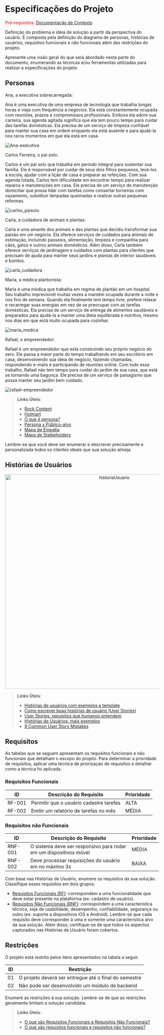 # Especificações do Projeto

<span style="color:red">Pré-requisitos: <a href="01-Documentação de Contexto.md"> Documentação de Contexto</a></span>

Definição do problema e ideia de solução a partir da perspectiva do usuário. É composta pela definição do  diagrama de personas, histórias de usuários, requisitos funcionais e não funcionais além das restrições do projeto.

Apresente uma visão geral do que será abordado nesta parte do documento, enumerando as técnicas e/ou ferramentas utilizadas para realizar a especificações do projeto

## Personas

Ana, a executiva sobrecarregada: 

Ana é uma executiva de uma empresa de tecnologia que trabalha longas horas e viaja com frequência a negócios. Ela está constantemente ocupada com reuniões, prazos e compromissos profissionais. Embora ela adore sua carreira, sua agenda agitada significa que ela tem pouco tempo para cuidar das tarefas domésticas. Ela precisa de um serviço de limpeza confiável para manter sua casa em ordem enquanto ela está ausente e para ajudá-la nos raros momentos em que ela está em casa. 

![Ana-executiva](https://github.com/ICEI-PUC-Minas-PSG-ADS-TI/psg-ads-2024-1-p2-tiapn-7358-1-01-Centro-Conveniencia-Virtual/assets/143142269/6c7cfe2e-9df0-4045-bfd2-256b6761e633)

Carlos Ferreira, o pai solo: 

Carlos é um pai solo que trabalha em período integral para sustentar sua família. Ele é responsável por cuidar de seus dois filhos pequenos, levá-los à escola, ajudar com a lição de casa e preparar as refeições. Com sua agenda lotada, Carlos tem dificuldade em encontrar tempo para realizar reparos e manutenções em casa. Ele precisa de um serviço de manutenção domiciliar que possa lidar com tarefas como consertar torneiras com vazamento, substituir lâmpadas queimadas e realizar outras pequenas reformas. 

![carlos_paisolo](https://github.com/ICEI-PUC-Minas-PSG-ADS-TI/psg-ads-2024-1-p2-tiapn-7358-1-01-Centro-Conveniencia-Virtual/assets/143142269/691453fe-bdfa-4afe-b8fc-77ba41d548f4)

Carla, a cuidadora de animais e plantas: 

Carla é uma amante dos animais e das plantas que decidiu transformar sua paixão em um negócio. Ela oferece serviços de cuidados para animais de estimação, incluindo passeios, alimentação, limpeza e companhia para cães, gatos e outros animais domésticos. Além disso, Carla também oferece serviços de jardinagem e cuidados com plantas para clientes que precisam de ajuda para manter seus jardins e plantas de interior saudáveis e bonitos. 

![carla_cuidadora](https://github.com/ICEI-PUC-Minas-PSG-ADS-TI/psg-ads-2024-1-p2-tiapn-7358-1-01-Centro-Conveniencia-Virtual/assets/143142269/121c61f1-e2c6-408a-9061-4c44da759342)

Maria, a médica plantonista: 

Maria é uma médica que trabalha em regime de plantão em um hospital. Seu trabalho imprevisível muitas vezes a mantém ocupada durante a noite e nos fins de semana. Quando ela finalmente tem tempo livre, prefere relaxar e recarregar suas energias em vez de se preocupar com as tarefas domésticas. Ela precisa de um serviço de entrega de alimentos saudáveis e preparados para ajudá-la a manter uma dieta equilibrada e nutritiva, mesmo nos dias em que está muito ocupada para cozinhar. 

![maria_medica](https://github.com/ICEI-PUC-Minas-PSG-ADS-TI/psg-ads-2024-1-p2-tiapn-7358-1-01-Centro-Conveniencia-Virtual/assets/143142269/0aa79904-2f8a-48ac-8db1-c7ba93b98d26)

Rafael, o empreendedor: 

Rafael é um empreendedor que está construindo seu próprio negócio do zero. Ele passa a maior parte do tempo trabalhando em seu escritório em casa, desenvolvendo sua ideia de negócio, fazendo chamadas, respondendo e-mails e participando de reuniões online. Com todo esse trabalho, Rafael não tem tempo para cuidar do jardim de sua casa, que está se tornando uma bagunça. Ele precisa de um serviço de paisagismo que possa manter seu jardim bem cuidado. 

![rafael-empreendedor](https://github.com/ICEI-PUC-Minas-PSG-ADS-TI/psg-ads-2024-1-p2-tiapn-7358-1-01-Centro-Conveniencia-Virtual/assets/143142269/85df714f-80b2-4c5b-9654-7185aba8994e)

> **Links Úteis**:
> - [Rock Content](https://rockcontent.com/blog/personas/)
> - [Hotmart](https://blog.hotmart.com/pt-br/como-criar-persona-negocio/)
> - [O que é persona?](https://resultadosdigitais.com.br/blog/persona-o-que-e/)
> - [Persona x Público-alvo](https://flammo.com.br/blog/persona-e-publico-alvo-qual-a-diferenca/)
> - [Mapa de Empatia](https://resultadosdigitais.com.br/blog/mapa-da-empatia/)
> - [Mapa de Stalkeholders](https://www.racecomunicacao.com.br/blog/como-fazer-o-mapeamento-de-stakeholders/)
>
Lembre-se que você deve ser enumerar e descrever precisamente e personalizada todos os clientes ideais que sua solução almeja.

## Histórias de Usuários
<div align = "center">
<img width="700px" alt="historiaUsuario" src="https://github.com/ICEI-PUC-Minas-PSG-ADS-TI/psg-ads-2024-1-p2-tiapn-7358-1-01-Centro-Conveniencia-Virtual/assets/143142269/b85ace0e-6d5e-45da-9970-f302ee3b1b0f">
</div>


> **Links Úteis**:
> - [Histórias de usuários com exemplos e template](https://www.atlassian.com/br/agile/project-management/user-stories)
> - [Como escrever boas histórias de usuário (User Stories)](https://medium.com/vertice/como-escrever-boas-users-stories-hist%C3%B3rias-de-usu%C3%A1rios-b29c75043fac)
> - [User Stories: requisitos que humanos entendem](https://www.luiztools.com.br/post/user-stories-descricao-de-requisitos-que-humanos-entendem/)
> - [Histórias de Usuários: mais exemplos](https://www.reqview.com/doc/user-stories-example.html)
> - [9 Common User Story Mistakes](https://airfocus.com/blog/user-story-mistakes/)



## Requisitos

As tabelas que se seguem apresentam os requisitos funcionais e não funcionais que detalham o escopo do projeto. Para determinar a prioridade de requisitos, aplicar uma técnica de priorização de requisitos e detalhar como a técnica foi aplicada.

### Requisitos Funcionais

|ID    | Descrição do Requisito  | Prioridade |
|------|-----------------------------------------|----|
|RF-001| Permitir que o usuário cadastre tarefas | ALTA | 
|RF-002| Emitir um relatório de tarefas no mês   | MÉDIA |

### Requisitos não Funcionais

|ID     | Descrição do Requisito  |Prioridade |
|-------|-------------------------|----|
|RNF-001| O sistema deve ser responsivo para rodar em um dispositivos móvel | MÉDIA | 
|RNF-002| Deve processar requisições do usuário em no máximo 3s |  BAIXA | 

Com base nas Histórias de Usuário, enumere os requisitos da sua solução. Classifique esses requisitos em dois grupos:

- [Requisitos Funcionais
 (RF)](https://pt.wikipedia.org/wiki/Requisito_funcional):
 correspondem a uma funcionalidade que deve estar presente na
  plataforma (ex: cadastro de usuário).
- [Requisitos Não Funcionais
  (RNF)](https://pt.wikipedia.org/wiki/Requisito_n%C3%A3o_funcional):
  correspondem a uma característica técnica, seja de usabilidade,
  desempenho, confiabilidade, segurança ou outro (ex: suporte a
  dispositivos iOS e Android).
Lembre-se que cada requisito deve corresponder à uma e somente uma
característica alvo da sua solução. Além disso, certifique-se de que
todos os aspectos capturados nas Histórias de Usuário foram cobertos.

## Restrições

O projeto está restrito pelos itens apresentados na tabela a seguir.

|ID| Restrição                                             |
|--|-------------------------------------------------------|
|01| O projeto deverá ser entregue até o final do semestre |
|02| Não pode ser desenvolvido um módulo de backend        |

Enumere as restrições à sua solução. Lembre-se de que as restrições geralmente limitam a solução candidata.

> **Links Úteis**:
> - [O que são Requisitos Funcionais e Requisitos Não Funcionais?](https://codificar.com.br/requisitos-funcionais-nao-funcionais/)
> - [O que são requisitos funcionais e requisitos não funcionais?](https://analisederequisitos.com.br/requisitos-funcionais-e-requisitos-nao-funcionais-o-que-sao/)
